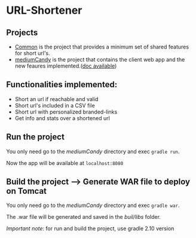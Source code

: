 # URL-Shortener

## Projects

* [Common](common) is the project that provides a minimum set of shared features for short url's.
* [mediumCandy](mediumCandy) is the project that contains the client web app and the new feaures implemented.([doc available](mediumCandy/doc))

## Functionalities implemented:

* Short an url if reachable and valid
* Short url's included in a CSV file
* Short url with personalized branded-links
* Get info and stats over a shortened url

## Run the project
You only need go to the _mediumCandy_ directory and exec `gradle run`.

Now the app will be available at `localhost:8080`


## Build the project --> Generate WAR file to deploy on Tomcat
You only need go to the _mediumCandy_ directory and exec `gradle war`.

The .war file will be generated and saved in the _buil/libs_ folder.


*Important note*: for run and build the project, use gradle 2.10 version
